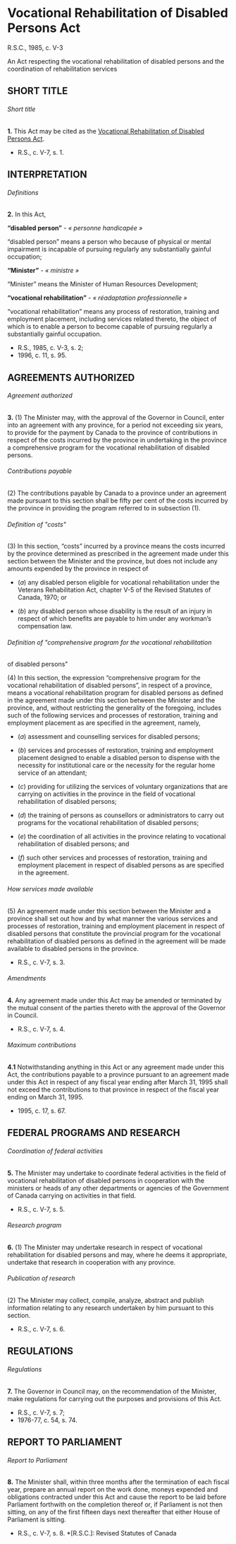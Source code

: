 # Vocational Rehabilitation of Disabled Persons Act

R.S.C., 1985, c. V-3

An Act respecting the vocational rehabilitation of disabled persons and the
coordination of rehabilitation services

## SHORT TITLE

###### Short title

**1.** This Act may be cited as the [Vocational Rehabilitation of Disabled Persons Act](/eng/acts/V-3).

  * R.S., c. V-7, s. 1.

## INTERPRETATION

###### Definitions

**2.** In this Act,

**“disabled person”** - _« personne handicapée »_

    

“disabled person” means a person who because of physical or mental impairment
is incapable of pursuing regularly any substantially gainful occupation;

**“Minister”** - _« ministre »_

    

“Minister” means the Minister of Human Resources Development;

**“vocational rehabilitation”** - _« réadaptation professionnelle »_

    

“vocational rehabilitation” means any process of restoration, training and
employment placement, including services related thereto, the object of which
is to enable a person to become capable of pursuing regularly a substantially
gainful occupation.

  * R.S., 1985, c. V-3, s. 2;
  * 1996, c. 11, s. 95.

## AGREEMENTS AUTHORIZED

###### Agreement authorized

**3.** (1) The Minister may, with the approval of the Governor in Council, enter into an agreement with any province, for a period not exceeding six years, to provide for the payment by Canada to the province of contributions in respect of the costs incurred by the province in undertaking in the province a comprehensive program for the vocational rehabilitation of disabled persons.

###### Contributions payable

(2) The contributions payable by Canada to a province under an agreement made
pursuant to this section shall be fifty per cent of the costs incurred by the
province in providing the program referred to in subsection (1).

###### Definition of "costs"

(3) In this section, “costs” incurred by a province means the costs incurred
by the province determined as prescribed in the agreement made under this
section between the Minister and the province, but does not include any
amounts expended by the province in respect of

  * (_a_) any disabled person eligible for vocational rehabilitation under the Veterans Rehabilitation Act, chapter V-5 of the Revised Statutes of Canada, 1970; or

  * (_b_) any disabled person whose disability is the result of an injury in respect of which benefits are payable to him under any workman’s compensation law.

###### Definition of "comprehensive program for the vocational rehabilitation
of disabled persons"

(4) In this section, the expression “comprehensive program for the vocational
rehabilitation of disabled persons”, in respect of a province, means a
vocational rehabilitation program for disabled persons as defined in the
agreement made under this section between the Minister and the province, and,
without restricting the generality of the foregoing, includes such of the
following services and processes of restoration, training and employment
placement as are specified in the agreement, namely,

  * (_a_) assessment and counselling services for disabled persons;

  * (_b_) services and processes of restoration, training and employment placement designed to enable a disabled person to dispense with the necessity for institutional care or the necessity for the regular home service of an attendant;

  * (_c_) providing for utilizing the services of voluntary organizations that are carrying on activities in the province in the field of vocational rehabilitation of disabled persons;

  * (_d_) the training of persons as counsellors or administrators to carry out programs for the vocational rehabilitation of disabled persons;

  * (_e_) the coordination of all activities in the province relating to vocational rehabilitation of disabled persons; and

  * (_f_) such other services and processes of restoration, training and employment placement in respect of disabled persons as are specified in the agreement.

###### How services made available

(5) An agreement made under this section between the Minister and a province
shall set out how and by what manner the various services and processes of
restoration, training and employment placement in respect of disabled persons
that constitute the provincial program for the vocational rehabilitation of
disabled persons as defined in the agreement will be made available to
disabled persons in the province.

  * R.S., c. V-7, s. 3.

###### Amendments

**4.** Any agreement made under this Act may be amended or terminated by the mutual consent of the parties thereto with the approval of the Governor in Council.

  * R.S., c. V-7, s. 4.

###### Maximum contributions

**4.1** Notwithstanding anything in this Act or any agreement made under this Act, the contributions payable to a province pursuant to an agreement made under this Act in respect of any fiscal year ending after March 31, 1995 shall not exceed the contributions to that province in respect of the fiscal year ending on March 31, 1995.

  * 1995, c. 17, s. 67.

## FEDERAL PROGRAMS AND RESEARCH

###### Coordination of federal activities

**5.** The Minister may undertake to coordinate federal activities in the field of vocational rehabilitation of disabled persons in cooperation with the ministers or heads of any other departments or agencies of the Government of Canada carrying on activities in that field.

  * R.S., c. V-7, s. 5.

###### Research program

**6.** (1) The Minister may undertake research in respect of vocational rehabilitation for disabled persons and may, where he deems it appropriate, undertake that research in cooperation with any province.

###### Publication of research

(2) The Minister may collect, compile, analyze, abstract and publish
information relating to any research undertaken by him pursuant to this
section.

  * R.S., c. V-7, s. 6.

## REGULATIONS

###### Regulations

**7.** The Governor in Council may, on the recommendation of the Minister, make regulations for carrying out the purposes and provisions of this Act.

  * R.S., c. V-7, s. 7;
  * 1976-77, c. 54, s. 74.

## REPORT TO PARLIAMENT

###### Report to Parliament

**8.** The Minister shall, within three months after the termination of each fiscal year, prepare an annual report on the work done, moneys expended and obligations contracted under this Act and cause the report to be laid before Parliament forthwith on the completion thereof or, if Parliament is not then sitting, on any of the first fifteen days next thereafter that either House of Parliament is sitting.

  * R.S., c. V-7, s. 8.
  *[R.S.C.]: Revised Statutes of Canada

